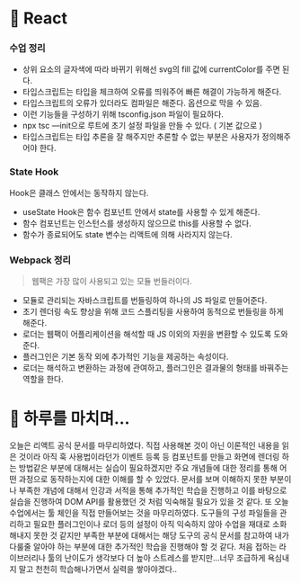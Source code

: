 # 📖 React

### 수업 정리

- 상위 요소의 글자색에 따라 바뀌기 위해선 svg의 fill 값에 currentColor를 주면 된다.
- 타입스크립트는 타입을 체크하여 오류를 띄워주어 빠른 해결이 가능하게 해준다.
- 타입스크립트의 오류가 있더라도 컴파일은 해준다. 옵션으로 막을 수 있음.
- 이런 기능들을 구성하기 위해 tsconfig.json 파일이 필요하다.
- npx tsc —init으로 루트에 초기 설정 파일을 만들 수 있다. ( 기본 값으로 )
- 타입스크립트는 타입 추론을 잘 해주지만 추론할 수 없는 부분은 사용자가 정의해주어야 한다.

### State Hook

Hook은 클래스 안에서는 동작하지 않는다.

- useState Hook은 함수 컴포넌트 안에서 state를 사용할 수 있게 해준다.
- 함수 컴포넌트는 인스턴스를 생성하지 않으므로 this를 사용할 수 없다.
- 함수가 종료되어도 state 변수는 리액트에 의해 사라지지 않는다.

### Webpack 정리

> 웹팩은 가장 많이 사용되고 있는 모듈 번들러이다.

- 모듈로 관리되는 자바스크립트를 번들링하여 하나의 JS 파일로 만들어준다.
- 초기 렌더링 속도 향상을 위해 코드 스플리팅을 사용하여 동적으로 번들링을 하게 해준다.
- 로더는 웹팩이 어플리케이션을 해석할 때 JS 이외의 자원을 변환할 수 있도록 도와준다.
- 플러그인은 기본 동작 외에 추가적인 기능을 제공하는 속성이다.
- 로더는 해석하고 변환하는 과정에 관여하고, 플러그인은 결과물의 형태를 바꿔주는 역할을 한다.

# 🤯 하루를 마치며…

오늘은 리액트 공식 문서를 마무리하였다. 직접 사용해본 것이 아닌 이론적인 내용을 읽은 것이라 아직 훅 사용법이라던가 이벤트 등록 등 컴포넌트를 만들고 화면에 렌더링 하는 방법같은 부분에 대해서는 실습이 필요하겠지만 주요 개념들에 대한 정리를 통해 어떤 과정으로 동작하는지에 대한 이해를 할 수 있었다. 문서를 보며 이해하지 못한 부분이나 부족한 개념에 대해서 인강과 서적을 통해 추가적인 학습을 진행하고 이를 바탕으로 실습을 진행하여 DOM API를 활용했던 것 처럼 익숙해질 필요가 있을 것 같다. 또 오늘 수업에서는 툴 체인을 직접 만들어보는 것을 마무리하였다. 도구들의 구성 파일들을 관리하고 필요한 플러그인이나 로더 등의 설정이 아직 익숙하지 않아 수업을 재대로 소화해내지 못한 것 같지만 부족한 부분에 대해서는 해당 도구의 공식 문서를 참고하여 내가 다룰줄 알아야 하는 부분에 대한 추가적인 학습을 진행해야 할 것 같다. 처음 접하는 라이브러리나 툴의 난이도가 생각보다 더 높아 스트레스를 받지만…너무 조급하게 욕심내지 말고 천천히 학습해나가면서 실력을 쌓아야겠다..

